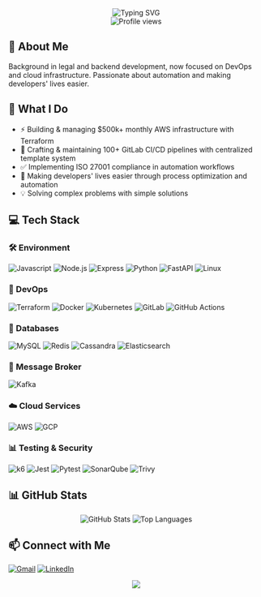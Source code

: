 <div align="center">
  <img src="https://readme-typing-svg.herokuapp.com?font=Fira+Code&pause=1000&color=6AD3F7&center=true&vCenter=true&width=435&lines=DevOps+Engineer;Infrastructure+as+Code;CI%2FCD+Automation;Cloud+Architecture" alt="Typing SVG" />
</div>

<div align="center">
  <img src="https://komarev.com/ghpvc/?username=flyingdog1310&label=Profile%20views&color=0e75b6&style=flat" alt="Profile views" />
</div>

## 👋 About Me
Background in legal and backend development, now focused on DevOps and cloud infrastructure. Passionate about automation and making developers' lives easier.

## 🚀 What I Do
- ⚡ Building & managing $500k+ monthly AWS infrastructure with Terraform
- 🔄 Crafting & maintaining 100+ GitLab CI/CD pipelines with centralized template system
- ✅ Implementing ISO 27001 compliance in automation workflows
- 🎯 Making developers' lives easier through process optimization and automation
- 💡 Solving complex problems with simple solutions

## 💻 Tech Stack

### 🛠️ Environment
![Javascript](https://img.shields.io/badge/-JavaScript-F7DF1E?style=for-the-badge&logo=Javascript&logoColor=black)
![Node.js](https://img.shields.io/badge/-Nodejs-5FA04E?style=for-the-badge&logo=nodedotjs&logoColor=white)
![Express](https://img.shields.io/badge/-Express-lightgray?style=for-the-badge&logo=express&logoColor=black)
![Python](https://img.shields.io/badge/-Python-3776AB?style=for-the-badge&logo=python&logoColor=white)
![FastAPI](https://img.shields.io/badge/-FastAPI-009688?style=for-the-badge&logo=fastapi&logoColor=white)
![Linux](https://img.shields.io/badge/-Linux-FCC624?style=for-the-badge&logo=linux&logoColor=black)

### 🔧 DevOps
![Terraform](https://img.shields.io/badge/-Terraform-844FBA?style=for-the-badge&logo=terraform&logoColor=white)
![Docker](https://img.shields.io/badge/-Docker-2496ED?style=for-the-badge&logo=docker&logoColor=white)
![Kubernetes](https://img.shields.io/badge/-Kubernetes-326CE5?style=for-the-badge&logo=kubernetes&logoColor=white)
![GitLab](https://img.shields.io/badge/-GitLab-FC6D26?style=for-the-badge&logo=gitlab&logoColor=white)
![GitHub Actions](https://img.shields.io/badge/-GitHub%20Actions-2088FF?style=for-the-badge&logo=githubactions&logoColor=white)

### 💾 Databases
![MySQL](https://img.shields.io/badge/-MySQL-4479A1?style=for-the-badge&logo=mysql&logoColor=white)
![Redis](https://img.shields.io/badge/-Redis-FF4438?style=for-the-badge&logo=redis&logoColor=white)
![Cassandra](https://img.shields.io/badge/-Apache%20Cassandra-1287B1?style=for-the-badge&logo=apachecassandra&logoColor=white)
![Elasticsearch](https://img.shields.io/badge/-Elasticsearch-005571?style=for-the-badge&logo=elasticsearch&logoColor=white)

### 📡 Message Broker
![Kafka](https://img.shields.io/badge/-Apache%20Kafka-231F20?style=for-the-badge&logo=apachekafka&logoColor=white)

### ☁️ Cloud Services
![AWS](https://img.shields.io/badge/-AWS-232F3E?style=for-the-badge&logo=amazonwebservices&logoColor=white)
![GCP](https://img.shields.io/badge/-GCP-4285F4?style=for-the-badge&logo=googlecloud&logoColor=white)

### 📊 Testing & Security
![k6](https://img.shields.io/badge/-k6-7D64FF?style=for-the-badge&logo=k6&logoColor=white)
![Jest](https://img.shields.io/badge/-Jest-C21325?style=for-the-badge&logo=jest&logoColor=white)
![Pytest](https://img.shields.io/badge/-Pytest-0A9EDC?style=for-the-badge&logo=pytest&logoColor=white)
![SonarQube](https://img.shields.io/badge/-SonarQube-4E9BCD?style=for-the-badge&logo=sonarqube&logoColor=white)
![Trivy](https://img.shields.io/badge/-Trivy-1904DA?style=for-the-badge&logo=trivy&logoColor=white)

## 📊 GitHub Stats

<div align="center">
  <img src="https://github-readme-stats.vercel.app/api?username=flyingdog1310&show_icons=true&theme=radical&hide_border=true&count_private=true" alt="GitHub Stats" />
  <img src="https://github-readme-stats.vercel.app/api/top-langs/?username=flyingdog1310&layout=compact&theme=radical&hide_border=true" alt="Top Languages" />
</div>

## 📫 Connect with Me
[![Gmail](https://img.shields.io/badge/-Gmail-e54448?style=for-the-badge&logo=Gmail&logoColor=white)](mailto:liudahsing84@gmail.com)
[![LinkedIn](https://img.shields.io/badge/-LinkedIn-blue?style=for-the-badge&logo=LinkedIn&logoColor=white)](https://www.linkedin.com/in/da-hsing-liu/)

<div align="center">
  <img src="https://capsule-render.vercel.app/api?type=waving&color=gradient&height=100&section=footer"/>
</div>
